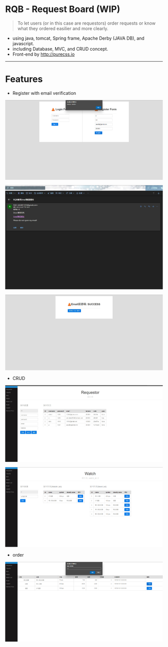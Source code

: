 # RQB - Request Board (WIP)
> To let users (or in this case are requestors) order requests or know what they ordered easilier and more clearly.

- using java, tomcat, Spring frame, Apache Derby (JAVA DB), and javascript.
- including Database, MVC, and CRUD concept.
- Front-end by http://purecss.io
----
# Features
- Register with email verification

![image](https://github.com/Stille-W/RQB/blob/master/pic/register.jpg)

![image](https://github.com/Stille-W/RQB/blob/master/pic/email%20verifying.jpg)

![image](https://github.com/Stille-W/RQB/blob/master/pic/email%20verifying-1.jpg)

- CRUD

![image](https://github.com/Stille-W/RQB/blob/master/pic/CRUD.jpg)

![image](https://github.com/Stille-W/RQB/blob/master/pic/CRUD-1%20.jpg)

- order

![image](https://github.com/Stille-W/RQB/blob/master/pic/order.jpg)
